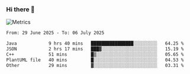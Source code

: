### Hi there 👋

![Metrics](https://github.com/radoapx/radoapx/blob/main/github-metrics.svg)

<!--START_SECTION:waka-->

```txt
From: 29 June 2025 - To: 06 July 2025

Java            9 hrs 40 mins   ████████████████░░░░░░░░░   64.25 %
JSON            2 hrs 17 mins   ███▓░░░░░░░░░░░░░░░░░░░░░   15.19 %
C++             51 mins         █▒░░░░░░░░░░░░░░░░░░░░░░░   05.65 %
PlantUML file   40 mins         █░░░░░░░░░░░░░░░░░░░░░░░░   04.53 %
Other           29 mins         ▓░░░░░░░░░░░░░░░░░░░░░░░░   03.31 %
```

<!--END_SECTION:waka-->

<!--
**radoapx/radoapx** is a ✨ _special_ ✨ repository because its `README.md` (this file) appears on your GitHub profile.

Here are some ideas to get you started:

- 🔭 I’m currently working on ...
- 🌱 I’m currently learning ...
- 👯 I’m looking to collaborate on ...
- 🤔 I’m looking for help with ...
- 💬 Ask me about ...
- 📫 How to reach me: ...
- 😄 Pronouns: ...
- ⚡ Fun fact: ...
-->
